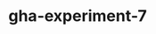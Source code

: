 # gha-experiment-7
   










































 





  



  





















    







  

  






